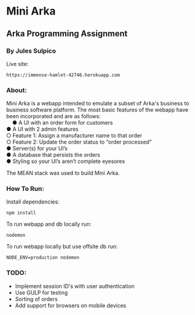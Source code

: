 # Mini Arka
## Arka Programming Assignment
### By Jules Sulpico
Live site:
```
https://immense-hamlet-42746.herokuapp.com
```

### About:
Mini Arka is a webapp intended to emulate a subset of Arka's business to business software platform. The most basic features of the webapp have been incorporated and are as follows:
<br /> &nbsp;&nbsp;&nbsp;
● A UI with an order form for customers
<br />
● A UI with 2 admin features
<br />
  ○ Feature 1: Assign a manufacturer name to that order
<br />
  ○ Feature 2: Update the order status to “order processed”
<br />
● Server(s) for your UI’s
<br />
● A database that persists the orders
<br />
● Styling so your UI’s aren’t complete eyesores

The MEAN stack was used to build Mini Arka.   

### How To Run:
Install dependencies:
```
npm install
```

To run webapp and db locally run:
```
nodemon
```

To run webapp locally but use offsite db run:
```
NODE_ENV=production nodemon
```

### TODO:
- Implement session ID's with user authentication
- Use GULP for testing
- Sorting of orders
- Add support for browsers on mobile devices
